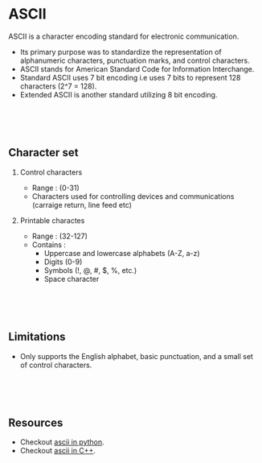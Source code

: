# ASCII

ASCII is a character encoding standard for electronic communication.

- Its primary purpose was to standardize the representation of alphanumeric characters, punctuation marks, and control characters.
- ASCII stands for American Standard Code for Information Interchange.
- Standard ASCII uses 7 bit encoding i.e uses 7 bits to represent 128 characters (2^7 = 128).
- Extended ASCII is another standard utilizing 8 bit encoding.

<br>
<br>
<br>

## Character set

1. Control characters

   - Range : (0-31)
   - Characters used for controlling devices and communications (carraige return, line feed etc)

1. Printable charactes

   - Range : (32-127)
   - Contains :
     - Uppercase and lowercase alphabets (A-Z, a-z)
     - Digits (0-9)
     - Symbols (!, @, #, $, %, etc.)
     - Space character

<br>
<br>
<br>

## Limitations

- Only supports the English alphabet, basic punctuation, and a small set of control characters.

<br>
<br>
<br>

## Resources

- Checkout [ascii in python](../../../programming/python/02-data-types/02-text-type.md#character-encoding).
- Checkout [ascii in C++](../../../programming/cpp/data-types/characters.md#character-encoding).
